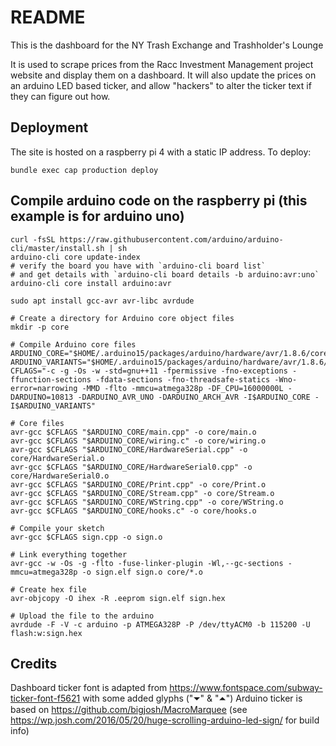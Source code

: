 # README

This is the dashboard for the NY Trash Exchange and Trashholder's Lounge

It is used to scrape prices from the Racc Investment Management project website and display them on a dashboard. It will also update the prices on an arduino LED based ticker, and allow "hackers" to alter the ticker text if they can figure out how.

## Deployment

The site is hosted on a raspberry pi 4 with a static IP address. To deploy:

```
bundle exec cap production deploy
```

## Compile arduino code on the raspberry pi (this example is for arduino uno)

```
curl -fsSL https://raw.githubusercontent.com/arduino/arduino-cli/master/install.sh | sh
arduino-cli core update-index
# verify the board you have with `arduino-cli board list`
# and get details with `arduino-cli board details -b arduino:avr:uno`
arduino-cli core install arduino:avr

sudo apt install gcc-avr avr-libc avrdude

# Create a directory for Arduino core object files
mkdir -p core

# Compile Arduino core files
ARDUINO_CORE="$HOME/.arduino15/packages/arduino/hardware/avr/1.8.6/cores/arduino"
ARDUINO_VARIANTS="$HOME/.arduino15/packages/arduino/hardware/avr/1.8.6/variants/standard"
CFLAGS="-c -g -Os -w -std=gnu++11 -fpermissive -fno-exceptions -ffunction-sections -fdata-sections -fno-threadsafe-statics -Wno-error=narrowing -MMD -flto -mmcu=atmega328p -DF_CPU=16000000L -DARDUINO=10813 -DARDUINO_AVR_UNO -DARDUINO_ARCH_AVR -I$ARDUINO_CORE -I$ARDUINO_VARIANTS"

# Core files
avr-gcc $CFLAGS "$ARDUINO_CORE/main.cpp" -o core/main.o
avr-gcc $CFLAGS "$ARDUINO_CORE/wiring.c" -o core/wiring.o
avr-gcc $CFLAGS "$ARDUINO_CORE/HardwareSerial.cpp" -o core/HardwareSerial.o
avr-gcc $CFLAGS "$ARDUINO_CORE/HardwareSerial0.cpp" -o core/HardwareSerial0.o
avr-gcc $CFLAGS "$ARDUINO_CORE/Print.cpp" -o core/Print.o
avr-gcc $CFLAGS "$ARDUINO_CORE/Stream.cpp" -o core/Stream.o
avr-gcc $CFLAGS "$ARDUINO_CORE/WString.cpp" -o core/WString.o
avr-gcc $CFLAGS "$ARDUINO_CORE/hooks.c" -o core/hooks.o

# Compile your sketch
avr-gcc $CFLAGS sign.cpp -o sign.o

# Link everything together
avr-gcc -w -Os -g -flto -fuse-linker-plugin -Wl,--gc-sections -mmcu=atmega328p -o sign.elf sign.o core/*.o

# Create hex file
avr-objcopy -O ihex -R .eeprom sign.elf sign.hex

# Upload the file to the arduino
avrdude -F -V -c arduino -p ATMEGA328P -P /dev/ttyACM0 -b 115200 -U flash:w:sign.hex
```

## Credits

Dashboard ticker font is adapted from https://www.fontspace.com/subway-ticker-font-f5621 with some added glyphs ("⏷" & "⏶")
Arduino ticker is based on https://github.com/bigjosh/MacroMarquee (see https://wp.josh.com/2016/05/20/huge-scrolling-arduino-led-sign/ for build info)
